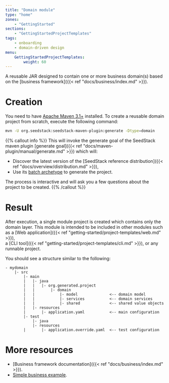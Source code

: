 ```yaml
---
title: "Domain module"
type: "home"
zones:
    - "GettingStarted"
sections:
    - "GettingStartedProjectTemplates"
tags:
    - onboarding
    - domain-driven design
menu:
    GettingStartedProjectTemplates:
        weight: 60
---
```


A reusable JAR designed to contain one or more business domain(s) based on the [business framework]({{< ref "docs/business/index.md" >}}).<!--more--> 

# Creation

You need to have [Apache Maven 3.1+](https://maven.apache.org/) installed. 
To create a reusable domain project from scratch, execute the following command:

```bash
mvn -U org.seedstack:seedstack-maven-plugin:generate -Dtype=domain
```

{{% callout info %}}
This will invoke the generate goal of the SeedStack maven plugin [generate goal]({{< ref "docs/maven-plugin/manual/generate.md" >}}) which will:

* Discover the latest version of the [SeedStack reference distribution]({{< ref "docs/overview/distribution.md" >}}),
* Use its [batch archetype](http://search.maven.org/#search%7Cga%7C1%7Cg%3A%22org.seedstack%22%20a%3A%22domain-archetype%22) to generate the project.

The process is interactive and will ask you a few questions about the project to be created.
{{% /callout %}}

# Result

After execution, a single module project is created which contains only the domain layer. This module is intended to be
included in other modules such as a [Web application]({{< ref "getting-started/project-templates/web.md" >}}),  
a [CLI tool]({{< ref "getting-started/project-templates/cli.md" >}}), or any runnable project.

You should see a structure similar to the following:

```plain
- mydomain
    |- src
        |- main
        |   |- java
        |   |   |- org.generated.project
        |   |       |- domain                
        |   |           |- model              <-- domain model
        |   |           |- services           <-- domain services
        |   |           |- shared             <-- shared value objects
        |   |- resources
        |       |- application.yaml           <-- main configuration
        |- test
            |- java
            |- resources
        |       |- application.override.yaml  <-- test configuration
```

# More resources

* [Business framework documentation]({{< ref "docs/business/index.md" >}}).
* [Simple business example](https://github.com/seedstack/samples/tree/master/business).
